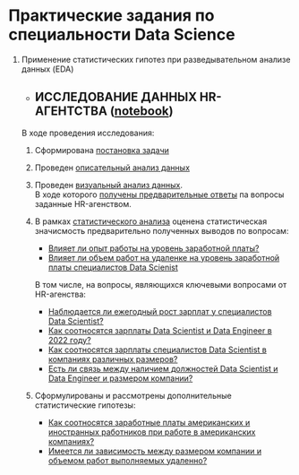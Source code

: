 # Практические задания по специальности Data Science

1. Применение статистических гипотез при разведывательном анализе данных (EDA)
    - ## ИССЛЕДОВАНИЕ ДАННЫХ HR-АГЕНТСТВА ([notebook](https://github.com/Walde-r/Training_DS/blob/main/Практические%20задания/Практика%20Стат%20тест%20при%20EDA.ipynb))

    В ходе проведения исследования:

    1. Сформирована [постановка задачи](https://github.com/Walde-r/Training_DS/blob/main/Практические%20задания/Практика%20Стат%20тест%20при%20EDA.ipynb#Постановка-задачи)

    2. Проведен [описательный анализ данных](https://github.com/Walde-r/Training_DS/blob/main/Практические%20задания/Практика%20Стат%20тест%20при%20EDA.ipynb#Описательный-анализ-данных)


    3. Проведен [визуальный анализ данных](https://github.com/Walde-r/Training_DS/blob/main/Практические%20задания/Практика%20Стат%20тест%20при%20EDA.ipynb#Визуальный-анализ-данных).<br>
    В ходе которого [получены предварительные ответы](https://github.com/Walde-r/Training_DS/blob/main/Практические%20задания/Практика%20Стат%20тест%20при%20EDA.ipynb#Ответы-по-результатам-визуального-анализа) па вопросы заданные HR-агенством.

    4. В рамках [статистического анализа](https://github.com/Walde-r/Training_DS/blob/main/Практические%20задания/Практика%20Стат%20тест%20при%20EDA.ipynb#Статистический-анализ) оценена статистическая значисмость предварительно полученных выводов по вопросам:
        - [Влияет ли опыт работы на уровень заработной платы?](https://github.com/Walde-r/Training_DS/blob/main/Практические%20задания/Практика%20Стат%20тест%20при%20EDA.ipynb#1.-Опыт-работы-влияет-на-уровень-заработной-платы-специалистов-Data-Scientist)
        - [Влияет ли объем работ на удаленке на уровень заработной платы специалистов Data Scienist](https://github.com/Walde-r/Training_DS/blob/main/Практические%20задания/Практика%20Стат%20тест%20при%20EDA.ipynb#2.-Объем-работ-выполненных-на-удаленке-влияет-на-уровень-заработной-платы-специалистов-Data-Scientist)

        В том числе, на вопросы, являющихся ключевыми вопросами от HR-агенства:
        - [Наблюдается ли ежегодный рост зарплат у специалистов Data Scientist?](https://github.com/Walde-r/Training_DS/blob/main/Практические%20задания/Практика%20Стат%20тест%20при%20EDA.ipynb#3.-Наблюдается-ли-ежегодный-рост-зарплат-у-специалистов-Data-Scientist?)
        - [Как соотносятся зарплаты Data Scientist и Data Engineer в 2022 году?](https://github.com/Walde-r/Training_DS/blob/main/Практические%20задания/Практика%20Стат%20тест%20при%20EDA.ipynb#4.-Как-соотносятся-зарплаты-Data-Scientist-и-Data-Engineer-в-2022-году?)
        - [Как соотносятся зарплаты специалистов Data Scientist в компаниях различных размеров?](https://github.com/Walde-r/Training_DS/blob/main/Практические%20задания/Практика%20Стат%20тест%20при%20EDA.ipynb#5.-Как-соотносятся-зарплаты-специалистов-Data-Scientist-в-компаниях-различных-размеров)
        - [Есть ли связь между наличием должностей Data Scientist и Data Engineer и размером компании?](https://github.com/Walde-r/Training_DS/blob/main/Практические%20задания/Практика%20Стат%20тест%20при%20EDA.ipynb#6.-Есть-ли-связь-между-наличием-должностей-Data-Scientist-и-Data-Engineer-и-размером-компании?)


    5. Сформулированы и рассмотрены дополнительные статистические гипотезы:
        - [Как соотносятся заработные платы американских и иностранных работников при работе в американских компаниях?](https://github.com/Walde-r/Training_DS/blob/main/Практические%20задания/Практика%20Стат%20тест%20при%20EDA.ipynb#7.-Как-соотносятся-заработные-платы-американских-и-иностранных-работников-при-работе-в-американских-компания)
        - [Имеется ли зависимость между размером компании и объемом работ выполняемых удаленно?](https://github.com/Walde-r/Training_DS/blob/main/%D0%9F%D1%80%D0%B0%D0%BA%D1%82%D0%B8%D1%87%D0%B5%D1%81%D0%BA%D0%B8%D0%B5%20%D0%B7%D0%B0%D0%B4%D0%B0%D0%BD%D0%B8%D1%8F/%D0%9F%D1%80%D0%B0%D0%BA%D1%82%D0%B8%D0%BA%D0%B0%20%D0%A1%D1%82%D0%B0%D1%82%20%D1%82%D0%B5%D1%81%D1%82%20%D0%BF%D1%80%D0%B8%20EDA.ipynb#7.-%D0%9A%D0%B0%D0%BA-%D1%81%D0%BE%D0%BE%D1%82%D0%BD%D0%BE%D1%81%D1%8F%D1%82%D1%81%D1%8F-%D0%B7%D0%B0%D1%80%D0%B0%D0%B1%D0%BE%D1%82%D0%BD%D1%8B%D0%B5-%D0%BF%D0%BB%D0%B0%D1%82%D1%8B-%D0%B0%D0%BC%D0%B5%D1%80%D0%B8%D0%BA%D0%B0%D0%BD%D1%81%D0%BA%D0%B8%D1%85-%D0%B8-%D0%B8%D0%BD%D0%BE%D1%81%D1%82%D1%80%D0%B0%D0%BD%D0%BD%D1%8B%D1%85-%D1%80%D0%B0%D0%B1%D0%BE%D1%82%D0%BD%D0%B8%D0%BA%D0%BE%D0%B2-%D0%BF%D1%80%D0%B8-%D1%80%D0%B0%D0%B1%D0%BE%D1%82%D0%B5-%D0%B2-%D0%B0%D0%BC%D0%B5%D1%80%D0%B8%D0%BA%D0%B0%D0%BD%D1%81%D0%BA%D0%B8%D1%85-%D0%BA%D0%BE%D0%BC%D0%BF%D0%B0%D0%BD%D0%B8%D1%8F%D1%85)
